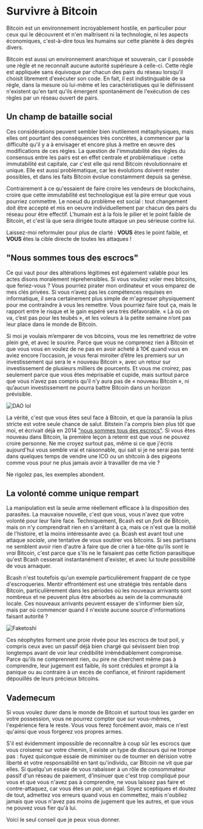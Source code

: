 # Survivre à Bitcoin

Bitcoin est un environnement incroyablement hostile, en particulier pour ceux qui le découvrent et n'en maîtrisent ni la technologie, ni les aspects économiques, c'est-à-dire tous les humains sur cette planète à des degrés divers.

Bitcoin est aussi un environnement anarchique et souverain, car il possède une règle et ne reconnaît aucune autorité supérieure à celle-ci. Cette règle est appliquée sans équivoque par chacun des pairs du réseau lorsqu'il choisit librement d'exécuter son code. En fait, il est indistinguable de sa règle, dans la mesure où lui-même et les caractéristiques qui le définissent n'existent qu'en tant qu'ils émergent spontanément de l'exécution de ces règles par un réseau ouvert de pairs.

## Un champ de bataille social

Ces considérations peuvent sembler bien inutilement métaphysiques, mais elles ont pourtant des conséquences très concrètes, à commencer par la difficulté qu'il y a à envisager et encore plus à mettre en œuvre des modifications de ces règles. La question de l'immutabilité des règles du consensus entre les pairs est en effet centrale et problématique : cette immutabilité est capitale, car c'est elle qui rend Bitcoin révolutionnaire et unique. Elle est aussi problématique, car les évolutions doivent rester possibles, et dans les faits Bitcoin évolue constamment depuis sa genèse. 

Contrairement à ce qu'essaient de faire croire les vendeurs de blockchains, croire que cette immutabilité est technologique est la pire erreur que vous pourriez commettre. Le noeud du problème est social : tout changement doit être accepté et mis en oeuvre individuellement par chacun des pairs du réseau pour être effectif. L'humain est à la fois le pilier et le point faible de Bitcoin, et c'est là que sera dirigée toute attaque un peu sérieuse contre lui. 

Laissez-moi reformuler pour plus de clarté : **VOUS** êtes le point faible, et **VOUS** êtes la cible directe de toutes les attaques ! 

## "Nous sommes tous des escrocs"

Ce qui vaut pour des altérations légitimes est également valable pour les actes disons moralement réprehensibles. Si vous vouliez voler mes bitcoins, que feriez-vous ? Vous pourriez pirater mon ordinateur et vous emparez de mes clés privées. Si vous n’avez pas les compétences requises en informatique, il sera certainement plus simple de m'agresser physiquement pour me contraindre à vous les remettre. Vous pourriez faire tout ça, mais le rapport entre le risque et le gain espéré sera très défavorable. « Là où on va, c’est pas pour les teubés », et les voleurs à la petite semaine n’ont pas leur place dans le monde de Bitcoin. 

Si moi je voulais m’emparer de vos bitcoins, vous me les remettriez de votre plein gré, et avec le sourire. Parce que vous ne comprenez rien à Bitcoin et que vous vous en voulez de ne pas en avoir acheté à 10€ quand vous en aviez encore l’occasion, je vous ferai miroiter d’être les premiers sur un investissement qui sera le « nouveau Bitcoin », avec un retour sur investissement de plusieurs milliers de pourcents. Et vous me croirez, pas seulement parce que vous êtes méprisable et cupide, mais surtout parce que vous n’avez pas compris qu’il n’y aura pas de « nouveau Bitcoin », ni qu’aucun investissement ne pourra battre Bitcoin dans un horizon prévisible.

![DAO lol](DAO-1.png)

La vérité, c'est que vous êtes seul face à Bitcoin, et que la paranoïa la plus stricte est votre seule chance de salut. Bitstein l'a compris bien plus tôt que moi, et écrivait déjà en 2014 ["nous sommes tous des escrocs"](https://nakamotoinstitute.org/mempool/everyones-a-scammer/). Si vous êtes nouveau dans Bitcoin, la première leçon à retenir est que vous ne pouvez croire personne. Ne me croyez surtout pas, même si ce que j'écris aujourd'hui vous semble vrai et raisonnable, qui sait si je ne serai pas tenté dans quelques temps de vendre une ICO ou un shitcoin à des pigeons comme vous pour ne plus jamais avoir à travailler de ma vie ?

Ne rigolez pas, les exemples abondent.

## La volonté comme unique rempart

La manipulation est la seule arme réellement efficace à la disposition des parasites. La mauvaise nouvelle, c'est que vous, vous n'avez que votre volonté pour leur faire face. Techniquement, Bcash est un _fork_ de Bitcoin, mais on n'y comprendrait rien en s'arrêtant à ça, mais ce n'est que la moitié de l'histoire, et la moins intéressante avec ça. Bcash est avant tout une attaque _sociale_, une tentative de vous soutirer vos bitcoins. Si ses partisans ne semblent avoir rien d'autre à faire que de crier à tue-tête qu'ils sont le _vrai_ Bitcoin, c'est parce que s'ils ne le faisaient pas cette fiction parasitique qu'est Bcash cesserait instantanément d'exister, et avec lui toute possibilité de vous arnaquer. 

Bcash n'est toutefois qu'un exemple particulièrement frappant de ce type d'escroqueries. Mentir effrontément est une stratégie très rentable dans Bitcoin, particulièrement dans les périodes où les nouveaux arrivants sont nombreux et ne peuvent plus être absorbés au sein de la communauté locale. Ces nouveaux arrivants peuvent essayer de s'informer bien sûr, mais par où commencer quand il n'existe aucune source d'informations faisant autorité ? 

![Faketoshi](Faketoshi_tweet5.png)

Ces néophytes forment une proie rêvée pour les escrocs de tout poil, y compris ceux avec un passif déjà bien chargé qui sévissent bien trop longtemps avant de voir leur crédibilité irrémédiablement compromise. Parce qu'ils ne comprennent rien, ou pire ne cherchent même pas à comprendre, leur jugement est faible, ils sont crédules et prompt à la panique ou au contraire à un excès de confiance, et finiront rapidement dépouillés de leurs précieux bitcoins.

## Vademecum

Si vous voulez durer dans le monde de Bitcoin et surtout tous les garder en votre possession, vous ne pourrez compter que sur vous-mêmes, l'expérience fera le reste. Vous vous ferez forcément avoir, mais ce n'est qu'ainsi que vous forgerez vos propres armes. 

S'il est évidemment impossible de reconnaître à coup sûr les escrocs que vous croiserez sur votre chemin, il existe un type de discours qui ne trompe pas : fuyez quiconque essaie de minimiser ou de tourner en dérision votre liberté et votre responsabilité en tant qu'individu, car Bitcoin ne vit que par elles. Si quelqu'un essaie de vous rabaisser à un rôle de consommateur passif d'un réseau de paiement, d'insinuer que c'est trop compliqué pour vous et que vous n'avez pas à comprendre, ne vous laissez pas faire et contre-attaquez, car vous êtes un _pair_, un égal. Soyez sceptiques et doutez de tout, admettez vos erreurs quand vous en commettez, mais n'oubliez jamais que vous n'avez pas moins de jugement que les autres, et que vous ne pouvez vous fier qu'à lui. 

Voici le seul conseil que je peux vous donner.